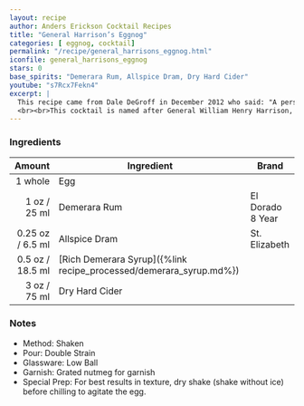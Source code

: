 ```yaml
---
layout: recipe
author: Anders Erickson Cocktail Recipes
title: "General Harrison’s Eggnog"
categories: [ eggnog, cocktail]
permalink: "/recipe/general_harrisons_eggnog.html"
iconfile: general_harrisons_eggnog
stars: 0
base_spirits: "Demerara Rum, Allspice Dram, Dry Hard Cider"
youtube: "s7Rcx7Fekn4"
excerpt: |
  This recipe came from Dale DeGroff in December 2012 who said: "A personal favourite, adapted from a recipe from Jerry Thomas' 1862 <i>How to Mix Drinks</i>: a totally different take on eggnog – made as a single-serve drink it includes a raw egg, so you need to shake the hell out of it."
  <br><br>This cocktail is named after General William Henry Harrison, the American president to hold office for the shortest period. He was elected 4th March 1841 and died a month to the day later of pneumonia. Harrison was known for his drinking and cider was one of his preferred tipples. It is said that this eggnog was his favourite drink.
---
```


### Ingredients

|  Amount | Ingredient                                               | Brand            |
| ------: | -------------------------------------------------------- | ---------------- |
| 1 whole | Egg                                                      |
|    1 oz / 25 ml | Demerara Rum                                             | El Dorado 8 Year |
| 0.25 oz / 6.5 ml | Allspice Dram                                            | St. Elizabeth    |
|  0.5 oz / 18.5 ml | [Rich Demerara Syrup]({%link recipe_processed/demerara_syrup.md%}) |
|    3 oz / 75 ml | Dry Hard Cider                                           |

### Notes

- Method: Shaken
- Pour: Double Strain
- Glassware: Low Ball
- Garnish: Grated nutmeg for garnish
- Special Prep: For best results in texture, dry shake (shake without ice) before chilling to agitate the egg.
